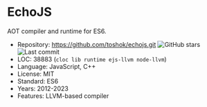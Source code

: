 # EchoJS

AOT compiler and runtime for ES6.

* Repository: https://github.com/toshok/echojs.git <img src="https://img.shields.io/github/stars/toshok/echojs?label=&style=flat-square" alt="GitHub stars" title="GitHub stars"><img src="https://img.shields.io/github/last-commit/toshok/echojs?label=&style=flat-square" alt="Last commit" title="Last commit">
* LOC:        38883 (`cloc lib runtime ejs-llvm node-llvm`)
* Language:   JavaScript, C++
* License:    MIT
* Standard:   ES6
* Years:      2012-2023
* Features:   LLVM-based compiler
